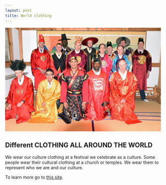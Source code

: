 ```yaml
---
layout: post
title: World clothing 
---
```


![Clothing photo](/images/clothing.jpg)

## Different CLOTHING ALL AROUND THE WORLD 

 We wear our culture clothing at a festival we celebrate as a culture. Some people wear their cultural clothing at a church or temples. We wear them to represent who we are and our culture. 

To learn more go to [this site](www.google.com).

